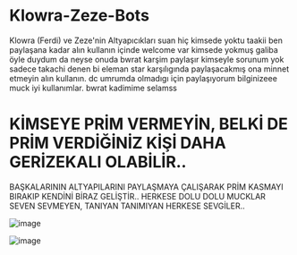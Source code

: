 # Klowra-Zeze-Bots
Klowra (Ferdi) ve Zeze'nin Altyapıcıkları suan hiç kimsede yoktu taakii ben paylaşana kadar alın kullanın içinde welcome var kimsede yokmuş galiba öyle duydum da neyse onuda bwrat karşim paylaşır kimseyle sorunum yok sadece takachi denen bi eleman star karşılıgında paylaşacakmış ona minnet etmeyin alın kullanın.
dc umrumda olmadıgı için paylaşıyorum bilginizeee muck iyi kullanımlar.
 bwrat kadimime selamss 


# KİMSEYE PRİM VERMEYİN, BELKİ DE PRİM VERDİĞİNİZ KİŞİ DAHA GERİZEKALI OLABİLİR.. 
BAŞKALARININ ALTYAPILARINI PAYLAŞMAYA ÇALIŞARAK PRİM KASMAYI BIRAKIP KENDİNİ BİRAZ GELİŞTİR.. HERKESE DOLU DOLU MUCKLAR SEVEN SEVMEYEN, TANIYAN TANIMIYAN HERKESE SEVGİLER..

![image](https://media.discordapp.net/attachments/1011391728646901800/1029243620085223454/Ekran_goruntusu_2022-10-11_070525.png?width=1440&height=628)

![image](https://media.discordapp.net/attachments/1011391728646901800/1029243623121899541/Ekran_goruntusu_2022-10-11_070558.png)
